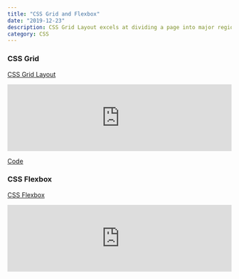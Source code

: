 ```yaml
---
title: "CSS Grid and Flexbox"
date: "2019-12-23"
description: CSS Grid Layout excels at dividing a page into major regions or defining the relationship in terms of size, position, and layer, between parts of a control built from HTML primitives. Flexbox is a one-dimensional layout method for laying out items in rows or columns. Items flex to fill additional space and shrink to fit into smaller spaces. 
category: CSS
---
```


### CSS Grid

[CSS Grid Layout](https://developer.mozilla.org/en-US/docs/Web/CSS/CSS_Grid_Layout)

<iframe width="100%" src="https://www.youtube.com/embed/0-DY8J_skZ0" frameborder="0" allowfullscreen></iframe>

[Code](https://github.com/codeSTACKr/css-grid-tutorial)

### CSS Flexbox

[CSS Flexbox](https://developer.mozilla.org/en-US/docs/Learn/CSS/CSS_layout/Flexbox)

<iframe width="100%" src="https://www.youtube.com/embed/qqDH0T6K5gY" frameborder="0" allowfullscreen></iframe>


